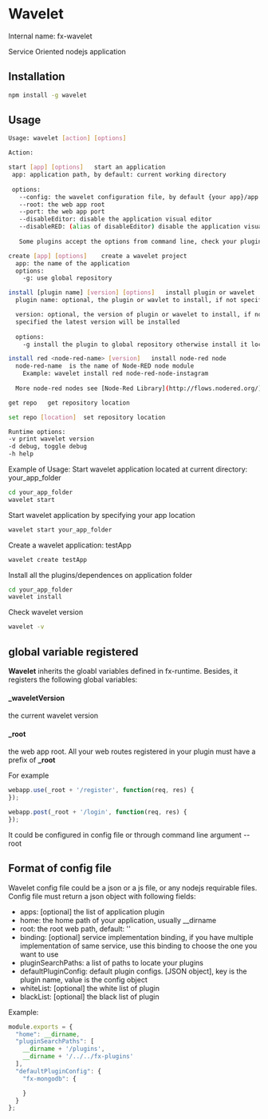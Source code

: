 # Wavelet

Internal name: fx-wavelet

Service Oriented nodejs application

## Installation
``````` sh
npm install -g wavelet
```````

## Usage

````` sh
Usage: wavelet [action] [options]

Action:

start [app] [options]   start an application
 app: application path, by default: current working directory
 
 options:
   --config: the wavelet configuration file, by default {your app}/app.js
   --root: the web app root
   --port: the web app port
   --disableEditor: disable the application visual editor
   --disableRED: (alias of disableEditor) disable the application visual editor
   
   Some plugins accept the options from command line, check your plugin manual to see which options you can put here.

create [app] [options]    create a wavelet project
  app: the name of the application
  options:
    -g: use global repository

install [plugin name] [version] [options]   install plugin or wavelet
  plugin name: optional, the plugin or wavlet to install, if not specified it will look for all the plugins defined in the wavelet.json file

  version: optional, the version of plugin or wavelet to install, if not 
  specified the latest version will be installed
  
  options:
    -g install the plugin to global repository otherwise install it locally

install red <node-red-name> [version]   install node-red node
  node-red-name  is the name of Node-RED node module
    Example: wavelet install red node-red-node-instagram
  
  More node-red nodes see [Node-Red Library](http://flows.nodered.org/)

get repo   get repository location

set repo [location]  set repository location

Runtime options:
-v print wavelet version
-d debug, toggle debug
-h help
`````

Example of Usage:
Start wavelet application located at current directory: your_app_folder
`````sh
cd your_app_folder
wavelet start
`````

Start wavelet application by specifying your app location
`````sh
wavelet start your_app_folder
`````

Create a wavelet application: testApp
`````sh
wavelet create testApp
`````

Install all the plugins/dependences on application folder
`````sh
cd your_app_folder
wavelet install
`````

Check wavelet version
`````sh
wavelet -v
`````

## global variable registered
**Wavelet** inherits the gloabl variables defined in fx-runtime. Besides, it registers the following global variables:

#### _waveletVersion
the current wavelet version

#### _root
the web app root. All your web routes registered in your plugin must have a prefix of **_root**

For example
``````javascript
webapp.use(_root + '/register', function(req, res) {
});

webapp.post(_root + '/login', function(req, res) {
});
``````

It could be configured in config file or through command line argument --root


## Format of config file
Wavelet config file could be a json or a js file, or any nodejs requirable files.
Config file must return a json object with following fields:

- apps: [optional] the list of application plugin
- home: the home path of your application, usually __dirname
- root: the root web path, default: ''
- binding: [optional] service implementation binding, if you have multiple implementation of same service, use this binding to choose the one you want to use
- pluginSearchPaths: a list of paths to locate your plugins
- defaultPluginConfig: default plugin configs. [JSON object], key is the plugin name, value is the config object
- whiteList: [optional] the white list of plugin
- blackList: [optional] the black list of plugin

Example:
````` javascript
module.exports = {
  "home": __dirname,
  "pluginSearchPaths": [
    __dirname + '/plugins',
    __dirname + '/../../fx-plugins'
  ],
  "defaultPluginConfig": {
    "fx-mongodb": {

    }
  }
};
`````


